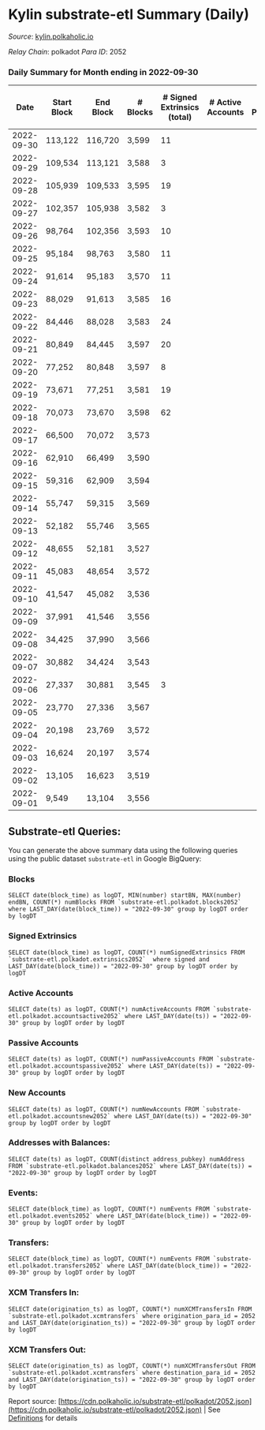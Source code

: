 # Kylin substrate-etl Summary (Daily)

_Source_: [kylin.polkaholic.io](https://kylin.polkaholic.io)

*Relay Chain*: polkadot
*Para ID*: 2052



### Daily Summary for Month ending in 2022-09-30


| Date | Start Block | End Block | # Blocks | # Signed Extrinsics (total) | # Active Accounts | # Passive | # New | # Addresses with Balances | # Events | # Transfers | # XCM Transfers In | # XCM Transfers Out | Issues | 
| ---- | ----------- | --------- | -------- | --------------------------- | ----------------- | --------- | ----- | ------------------------- | -------- | ----------- | ------------------ | ------------------- | ------ |
| 2022-09-30 | 113,122 | 116,720 | 3,599 | 11 |  |  |  | 1,067 | 7,231 | 1  |   |   |  |
| 2022-09-29 | 109,534 | 113,121 | 3,588 | 3 |  |  |  |  | 7,189 | 2  |   |   |  |
| 2022-09-28 | 105,939 | 109,533 | 3,595 | 19 |  |  |  |  | 7,239 | 1  |   |   |  |
| 2022-09-27 | 102,357 | 105,938 | 3,582 | 3 |  |  |  |  | 7,175 |   |   |   |  |
| 2022-09-26 | 98,764 | 102,356 | 3,593 | 10 |  |  |  |  | 7,213 |   |   |   |  |
| 2022-09-25 | 95,184 | 98,763 | 3,580 | 11 |  |  |  |  | 7,194 | 2  |   |   |  |
| 2022-09-24 | 91,614 | 95,183 | 3,570 | 11 |  |  |  |  | 7,168 |   |   |   |  |
| 2022-09-23 | 88,029 | 91,613 | 3,585 | 16 |  |  |  |  | 7,210 |   |   |   |  |
| 2022-09-22 | 84,446 | 88,028 | 3,583 | 24 |  |  |  |  | 7,230 | 1  |   |   |  |
| 2022-09-21 | 80,849 | 84,445 | 3,597 | 20 |  |  |  |  | 7,245 |   |   |   |  |
| 2022-09-20 | 77,252 | 80,848 | 3,597 | 8 |  |  |  |  | 7,215 |   |   |   |  |
| 2022-09-19 | 73,671 | 77,251 | 3,581 | 19 |  |  |  |  | 7,214 | 2  |   |   |  |
| 2022-09-18 | 70,073 | 73,670 | 3,598 | 62 |  |  |  |  | 14,882 | 2,114  |   |   |  |
| 2022-09-17 | 66,500 | 70,072 | 3,573 |  |  |  |  |  | 7,148 |   |   |   |  |
| 2022-09-16 | 62,910 | 66,499 | 3,590 |  |  |  |  |  | 7,182 |   |   |   |  |
| 2022-09-15 | 59,316 | 62,909 | 3,594 |  |  |  |  |  | 7,190 |   |   |   |  |
| 2022-09-14 | 55,747 | 59,315 | 3,569 |  |  |  |  |  | 7,140 |   |   |   |  |
| 2022-09-13 | 52,182 | 55,746 | 3,565 |  |  |  |  |  | 7,132 |   |   |   |  |
| 2022-09-12 | 48,655 | 52,181 | 3,527 |  |  |  |  |  | 7,055 |   |   |   |  |
| 2022-09-11 | 45,083 | 48,654 | 3,572 |  |  |  |  |  | 7,146 |   |   |   |  |
| 2022-09-10 | 41,547 | 45,082 | 3,536 |  |  |  |  |  | 7,074 |   |   |   |  |
| 2022-09-09 | 37,991 | 41,546 | 3,556 |  |  |  |  |  | 7,114 |   |   |   |  |
| 2022-09-08 | 34,425 | 37,990 | 3,566 |  |  |  |  |  | 7,134 |   |   |   |  |
| 2022-09-07 | 30,882 | 34,424 | 3,543 |  |  |  |  |  | 7,088 |   |   |   |  |
| 2022-09-06 | 27,337 | 30,881 | 3,545 | 3 |  |  |  |  | 7,107 | 2  |   |   |  |
| 2022-09-05 | 23,770 | 27,336 | 3,567 |  |  |  |  |  | 7,136 |   |   |   |  |
| 2022-09-04 | 20,198 | 23,769 | 3,572 |  |  |  |  |  | 7,146 |   |   |   |  |
| 2022-09-03 | 16,624 | 20,197 | 3,574 |  |  |  |  |  | 7,150 |   |   |   |  |
| 2022-09-02 | 13,105 | 16,623 | 3,519 |  |  |  |  |  | 7,040 |   |   |   |  |
| 2022-09-01 | 9,549 | 13,104 | 3,556 |  |  |  |  |  | 7,114 |   |   |   |  |

## Substrate-etl Queries:
You can generate the above summary data using the following queries using the public dataset `substrate-etl` in Google BigQuery:


### Blocks
```
SELECT date(block_time) as logDT, MIN(number) startBN, MAX(number) endBN, COUNT(*) numBlocks FROM `substrate-etl.polkadot.blocks2052`  where LAST_DAY(date(block_time)) = "2022-09-30" group by logDT order by logDT
```


### Signed Extrinsics
```
SELECT date(block_time) as logDT, COUNT(*) numSignedExtrinsics FROM `substrate-etl.polkadot.extrinsics2052`  where signed and LAST_DAY(date(block_time)) = "2022-09-30" group by logDT order by logDT
```


### Active Accounts
```
SELECT date(ts) as logDT, COUNT(*) numActiveAccounts FROM `substrate-etl.polkadot.accountsactive2052` where LAST_DAY(date(ts)) = "2022-09-30" group by logDT order by logDT
```


### Passive Accounts
```
SELECT date(ts) as logDT, COUNT(*) numPassiveAccounts FROM `substrate-etl.polkadot.accountspassive2052` where LAST_DAY(date(ts)) = "2022-09-30" group by logDT order by logDT
```


### New Accounts
```
SELECT date(ts) as logDT, COUNT(*) numNewAccounts FROM `substrate-etl.polkadot.accountsnew2052` where LAST_DAY(date(ts)) = "2022-09-30" group by logDT order by logDT
```


### Addresses with Balances:
```
SELECT date(ts) as logDT, COUNT(distinct address_pubkey) numAddress FROM `substrate-etl.polkadot.balances2052` where LAST_DAY(date(ts)) = "2022-09-30" group by logDT order by logDT
```


### Events:
```
SELECT date(block_time) as logDT, COUNT(*) numEvents FROM `substrate-etl.polkadot.events2052` where LAST_DAY(date(block_time)) = "2022-09-30" group by logDT order by logDT
```


### Transfers:
```
SELECT date(block_time) as logDT, COUNT(*) numEvents FROM `substrate-etl.polkadot.transfers2052` where LAST_DAY(date(block_time)) = "2022-09-30" group by logDT order by logDT
```


### XCM Transfers In:
```
SELECT date(origination_ts) as logDT, COUNT(*) numXCMTransfersIn FROM `substrate-etl.polkadot.xcmtransfers` where origination_para_id = 2052 and LAST_DAY(date(origination_ts)) = "2022-09-30" group by logDT order by logDT
```


### XCM Transfers Out:
```
SELECT date(origination_ts) as logDT, COUNT(*) numXCMTransfersOut FROM `substrate-etl.polkadot.xcmtransfers` where destination_para_id = 2052 and LAST_DAY(date(origination_ts)) = "2022-09-30" group by logDT order by logDT
```



Report source: [https://cdn.polkaholic.io/substrate-etl/polkadot/2052.json](https://cdn.polkaholic.io/substrate-etl/polkadot/2052.json) | See [Definitions](/DEFINITIONS.md) for details
